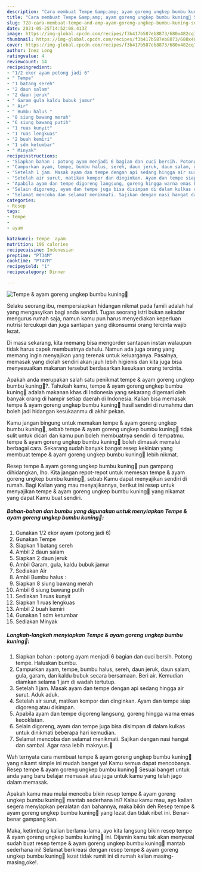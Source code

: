 ```yaml
---
description: "Cara membuat Tempe &amp;amp; ayam goreng ungkep bumbu kuning🍗 Sederhana dan Mudah Dibuat"
title: "Cara membuat Tempe &amp;amp; ayam goreng ungkep bumbu kuning🍗 Sederhana dan Mudah Dibuat"
slug: 728-cara-membuat-tempe-and-amp-ayam-goreng-ungkep-bumbu-kuning-sederhana-dan-mudah-dibuat
date: 2021-05-25T14:52:08.413Z
image: https://img-global.cpcdn.com/recipes/f3b417b587eb8873/680x482cq70/tempe-ayam-goreng-ungkep-bumbu-kuning🍗-foto-resep-utama.jpg
thumbnail: https://img-global.cpcdn.com/recipes/f3b417b587eb8873/680x482cq70/tempe-ayam-goreng-ungkep-bumbu-kuning🍗-foto-resep-utama.jpg
cover: https://img-global.cpcdn.com/recipes/f3b417b587eb8873/680x482cq70/tempe-ayam-goreng-ungkep-bumbu-kuning🍗-foto-resep-utama.jpg
author: Inez Long
ratingvalue: 4
reviewcount: 14
recipeingredient:
- "1/2 ekor ayam potong jadi 6"
- " Tempe"
- "1 batang sereh"
- "2 daun salam"
- "2 daun jeruk"
- " Garam gula kaldu bubuk jamur"
- " Air"
- " Bumbu halus "
- "8 siung bawang merah"
- "6 siung bawang putih"
- "1 ruas kunyit"
- "1 ruas lengkuas"
- "2 buah kemiri"
- "1 sdm ketumbar"
- " Minyak"
recipeinstructions:
- "Siapkan bahan : potong ayam menjadi 6 bagian dan cuci bersih. Potong tempe. Haluskan bumbu."
- "Campurkan ayam, tempe, bumbu halus, sereh, daun jeruk, daun salam, gula, garam, dan kaldu bubuk secara bersamaan. Beri air. Kemudian diamkan selama 1 jam di wadah tertutup."
- "Setelah 1 jam. Masak ayam dan tempe dengan api sedang hingga air surut. Aduk aduk."
- "Setelah air surut, matikan kompor dan dinginkan. Ayam dan tempe siap digoreng atau disimpan."
- "Apabila ayam dan tempe digoreng langsung, goreng hingga warna emas kecoklatan."
- "Selain digoreng, ayam dan tempe juga bisa disimpan di dalam kulkas untuk dinikmati beberapa hari kemudian."
- "Selamat mencoba dan selamat menikmati. Sajikan dengan nasi hangat dan sambal. Agar rasa lebih maknyus.🤗"
categories:
- Resep
tags:
- tempe
- 
- ayam

katakunci: tempe  ayam 
nutrition: 196 calories
recipecuisine: Indonesian
preptime: "PT34M"
cooktime: "PT47M"
recipeyield: "1"
recipecategory: Dinner

---
```



![Tempe &amp; ayam goreng ungkep bumbu kuning🍗](https://img-global.cpcdn.com/recipes/f3b417b587eb8873/680x482cq70/tempe-ayam-goreng-ungkep-bumbu-kuning🍗-foto-resep-utama.jpg)

Selaku seorang ibu, mempersiapkan hidangan nikmat pada famili adalah hal yang mengasyikan bagi anda sendiri. Tugas seorang istri bukan sekadar mengurus rumah saja, namun kamu pun harus menyediakan keperluan nutrisi tercukupi dan juga santapan yang dikonsumsi orang tercinta wajib lezat.

Di masa  sekarang, kita memang bisa mengorder santapan instan walaupun tidak harus capek membuatnya dahulu. Namun ada juga orang yang memang ingin menyajikan yang terenak untuk keluarganya. Pasalnya, memasak yang diolah sendiri akan jauh lebih higienis dan kita juga bisa menyesuaikan makanan tersebut berdasarkan kesukaan orang tercinta. 



Apakah anda merupakan salah satu penikmat tempe &amp; ayam goreng ungkep bumbu kuning🍗?. Tahukah kamu, tempe &amp; ayam goreng ungkep bumbu kuning🍗 adalah makanan khas di Indonesia yang sekarang digemari oleh banyak orang di hampir setiap daerah di Indonesia. Kalian bisa memasak tempe &amp; ayam goreng ungkep bumbu kuning🍗 hasil sendiri di rumahmu dan boleh jadi hidangan kesukaanmu di akhir pekan.

Kamu jangan bingung untuk memakan tempe &amp; ayam goreng ungkep bumbu kuning🍗, sebab tempe &amp; ayam goreng ungkep bumbu kuning🍗 tidak sulit untuk dicari dan kamu pun boleh membuatnya sendiri di tempatmu. tempe &amp; ayam goreng ungkep bumbu kuning🍗 boleh dimasak memalui berbagai cara. Sekarang sudah banyak banget resep kekinian yang membuat tempe &amp; ayam goreng ungkep bumbu kuning🍗 lebih nikmat.

Resep tempe &amp; ayam goreng ungkep bumbu kuning🍗 pun gampang dihidangkan, lho. Kita jangan repot-repot untuk memesan tempe &amp; ayam goreng ungkep bumbu kuning🍗, sebab Kamu dapat menyajikan sendiri di rumah. Bagi Kalian yang mau menyajikannya, berikut ini resep untuk menyajikan tempe &amp; ayam goreng ungkep bumbu kuning🍗 yang nikamat yang dapat Kamu buat sendiri.

<!--inarticleads1-->

##### Bahan-bahan dan bumbu yang digunakan untuk menyiapkan Tempe &amp; ayam goreng ungkep bumbu kuning🍗:

1. Gunakan 1/2 ekor ayam (potong jadi 6)
1. Gunakan  Tempe
1. Siapkan 1 batang sereh
1. Ambil 2 daun salam
1. Siapkan 2 daun jeruk
1. Ambil  Garam, gula, kaldu bubuk jamur
1. Sediakan  Air
1. Ambil  Bumbu halus :
1. Siapkan 8 siung bawang merah
1. Ambil 6 siung bawang putih
1. Sediakan 1 ruas kunyit
1. Siapkan 1 ruas lengkuas
1. Ambil 2 buah kemiri
1. Gunakan 1 sdm ketumbar
1. Sediakan  Minyak




<!--inarticleads2-->

##### Langkah-langkah menyiapkan Tempe &amp; ayam goreng ungkep bumbu kuning🍗:

1. Siapkan bahan : potong ayam menjadi 6 bagian dan cuci bersih. Potong tempe. Haluskan bumbu.
1. Campurkan ayam, tempe, bumbu halus, sereh, daun jeruk, daun salam, gula, garam, dan kaldu bubuk secara bersamaan. Beri air. Kemudian diamkan selama 1 jam di wadah tertutup.
1. Setelah 1 jam. Masak ayam dan tempe dengan api sedang hingga air surut. Aduk aduk.
1. Setelah air surut, matikan kompor dan dinginkan. Ayam dan tempe siap digoreng atau disimpan.
1. Apabila ayam dan tempe digoreng langsung, goreng hingga warna emas kecoklatan.
1. Selain digoreng, ayam dan tempe juga bisa disimpan di dalam kulkas untuk dinikmati beberapa hari kemudian.
1. Selamat mencoba dan selamat menikmati. Sajikan dengan nasi hangat dan sambal. Agar rasa lebih maknyus.🤗




Wah ternyata cara membuat tempe &amp; ayam goreng ungkep bumbu kuning🍗 yang nikamt simple ini mudah banget ya! Kamu semua dapat mencobanya. Resep tempe &amp; ayam goreng ungkep bumbu kuning🍗 Sesuai banget untuk anda yang baru belajar memasak atau juga untuk kamu yang telah jago dalam memasak.

Apakah kamu mau mulai mencoba bikin resep tempe &amp; ayam goreng ungkep bumbu kuning🍗 mantab sederhana ini? Kalau kamu mau, ayo kalian segera menyiapkan peralatan dan bahannya, maka bikin deh Resep tempe &amp; ayam goreng ungkep bumbu kuning🍗 yang lezat dan tidak ribet ini. Benar-benar gampang kan. 

Maka, ketimbang kalian berlama-lama, ayo kita langsung bikin resep tempe &amp; ayam goreng ungkep bumbu kuning🍗 ini. Dijamin kamu tak akan menyesal sudah buat resep tempe &amp; ayam goreng ungkep bumbu kuning🍗 mantab sederhana ini! Selamat berkreasi dengan resep tempe &amp; ayam goreng ungkep bumbu kuning🍗 lezat tidak rumit ini di rumah kalian masing-masing,oke!.

